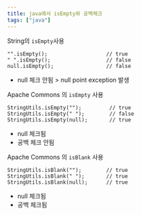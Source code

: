 ```yaml
---
title: java에서 isEmpty와 공백체크
tags: ["java"]
---
```


String의 `isEmpty`사용
```
"".isEmpty();					// true
" ".isEmpty();					// false
null.isEmpty();					// false
```
- null 체크 안됨 > null point exception 발생

Apache Commons 의 `isEmpty` 사용
```
StringUtils.isEmpty(""); 		 // true
StringUtils.isEmpty(" "); 		 // false
StringUtils.isEmpty(null);		 // true
```
- null 체크됨 
- 공백 체크 안됨

Apache Commons 의 `isBlank` 사용
```
StringUtils.isBlank(""); 		// true
StringUtils.isBlank(" "); 		// true
StringUtils.isBlank(null);		// true
```
- null 체크됨
- 공백 체크됨
<!--stackedit_data:
eyJoaXN0b3J5IjpbMTE1NDEwNjA5NywyOTU5MzIwN119
-->